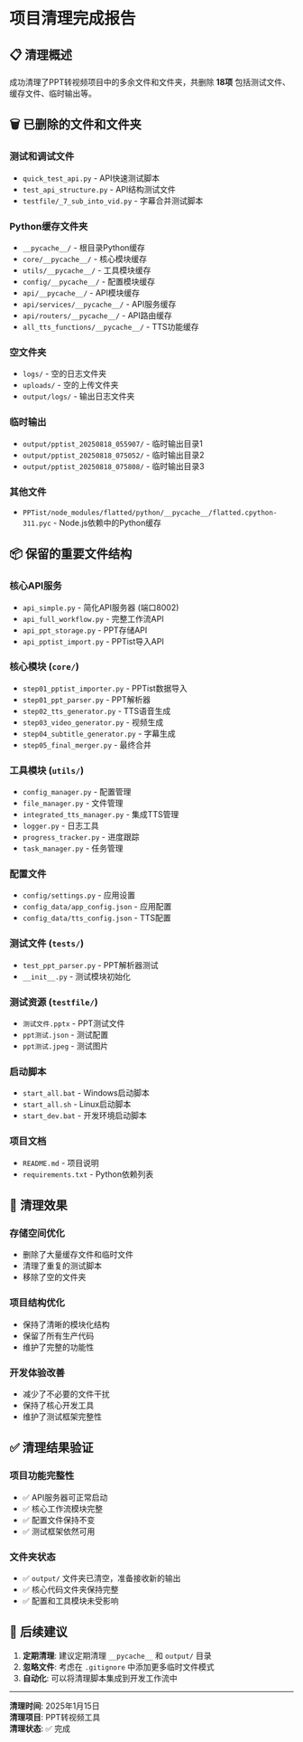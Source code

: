 # 项目清理完成报告

## 📋 清理概述
成功清理了PPT转视频项目中的多余文件和文件夹，共删除 **18项** 包括测试文件、缓存文件、临时输出等。

## 🗑️ 已删除的文件和文件夹

### 测试和调试文件
- `quick_test_api.py` - API快速测试脚本
- `test_api_structure.py` - API结构测试文件  
- `testfile/_7_sub_into_vid.py` - 字幕合并测试脚本

### Python缓存文件夹
- `__pycache__/` - 根目录Python缓存
- `core/__pycache__/` - 核心模块缓存
- `utils/__pycache__/` - 工具模块缓存
- `config/__pycache__/` - 配置模块缓存
- `api/__pycache__/` - API模块缓存
- `api/services/__pycache__/` - API服务缓存
- `api/routers/__pycache__/` - API路由缓存
- `all_tts_functions/__pycache__/` - TTS功能缓存

### 空文件夹
- `logs/` - 空的日志文件夹
- `uploads/` - 空的上传文件夹
- `output/logs/` - 输出日志文件夹

### 临时输出
- `output/pptist_20250818_055907/` - 临时输出目录1
- `output/pptist_20250818_075052/` - 临时输出目录2  
- `output/pptist_20250818_075808/` - 临时输出目录3

### 其他文件
- `PPTist/node_modules/flatted/python/__pycache__/flatted.cpython-311.pyc` - Node.js依赖中的Python缓存

## 📦 保留的重要文件结构

### 核心API服务
- `api_simple.py` - 简化API服务器 (端口8002)
- `api_full_workflow.py` - 完整工作流API
- `api_ppt_storage.py` - PPT存储API
- `api_pptist_import.py` - PPTist导入API

### 核心模块 (`core/`)
- `step01_pptist_importer.py` - PPTist数据导入
- `step01_ppt_parser.py` - PPT解析器
- `step02_tts_generator.py` - TTS语音生成
- `step03_video_generator.py` - 视频生成
- `step04_subtitle_generator.py` - 字幕生成
- `step05_final_merger.py` - 最终合并

### 工具模块 (`utils/`)
- `config_manager.py` - 配置管理
- `file_manager.py` - 文件管理
- `integrated_tts_manager.py` - 集成TTS管理
- `logger.py` - 日志工具
- `progress_tracker.py` - 进度跟踪
- `task_manager.py` - 任务管理

### 配置文件
- `config/settings.py` - 应用设置
- `config_data/app_config.json` - 应用配置
- `config_data/tts_config.json` - TTS配置

### 测试文件 (`tests/`)
- `test_ppt_parser.py` - PPT解析器测试
- `__init__.py` - 测试模块初始化

### 测试资源 (`testfile/`)
- `测试文件.pptx` - PPT测试文件
- `ppt测试.json` - 测试配置
- `ppt测试.jpeg` - 测试图片

### 启动脚本
- `start_all.bat` - Windows启动脚本
- `start_all.sh` - Linux启动脚本
- `start_dev.bat` - 开发环境启动脚本

### 项目文档
- `README.md` - 项目说明
- `requirements.txt` - Python依赖列表

## 🎯 清理效果

### 存储空间优化
- 删除了大量缓存文件和临时文件
- 清理了重复的测试脚本
- 移除了空的文件夹

### 项目结构优化
- 保持了清晰的模块化结构
- 保留了所有生产代码
- 维护了完整的功能性

### 开发体验改善
- 减少了不必要的文件干扰
- 保持了核心开发工具
- 维护了测试框架完整性

## ✅ 清理结果验证

### 项目功能完整性
- ✅ API服务器可正常启动
- ✅ 核心工作流模块完整
- ✅ 配置文件保持不变
- ✅ 测试框架依然可用

### 文件夹状态
- ✅ `output/` 文件夹已清空，准备接收新的输出
- ✅ 核心代码文件夹保持完整
- ✅ 配置和工具模块未受影响

## 🔮 后续建议

1. **定期清理**: 建议定期清理 `__pycache__` 和 `output/` 目录
2. **忽略文件**: 考虑在 `.gitignore` 中添加更多临时文件模式
3. **自动化**: 可以将清理脚本集成到开发工作流中

---
**清理时间**: 2025年1月15日  
**清理项目**: PPT转视频工具  
**清理状态**: ✅ 完成
